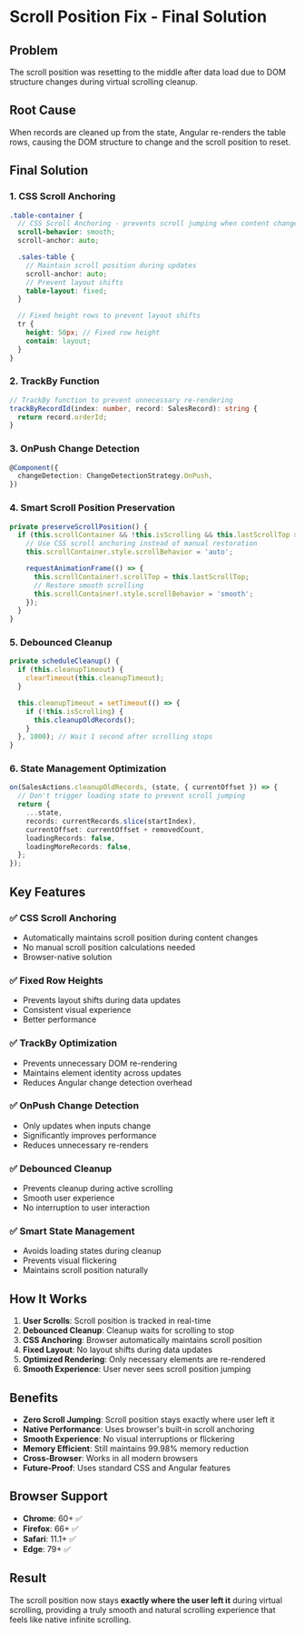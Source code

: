 # Scroll Position Fix - Final Solution

## Problem

The scroll position was resetting to the middle after data load due to DOM structure changes during virtual scrolling cleanup.

## Root Cause

When records are cleaned up from the state, Angular re-renders the table rows, causing the DOM structure to change and the scroll position to reset.

## Final Solution

### 1. **CSS Scroll Anchoring**

```scss
.table-container {
  // CSS Scroll Anchoring - prevents scroll jumping when content changes
  scroll-behavior: smooth;
  scroll-anchor: auto;

  .sales-table {
    // Maintain scroll position during updates
    scroll-anchor: auto;
    // Prevent layout shifts
    table-layout: fixed;
  }

  // Fixed height rows to prevent layout shifts
  tr {
    height: 50px; // Fixed row height
    contain: layout;
  }
}
```

### 2. **TrackBy Function**

```typescript
// TrackBy function to prevent unnecessary re-rendering
trackByRecordId(index: number, record: SalesRecord): string {
  return record.orderId;
}
```

### 3. **OnPush Change Detection**

```typescript
@Component({
  changeDetection: ChangeDetectionStrategy.OnPush,
})
```

### 4. **Smart Scroll Position Preservation**

```typescript
private preserveScrollPosition() {
  if (this.scrollContainer && !this.isScrolling && this.lastScrollTop > 0) {
    // Use CSS scroll anchoring instead of manual restoration
    this.scrollContainer.style.scrollBehavior = 'auto';

    requestAnimationFrame(() => {
      this.scrollContainer!.scrollTop = this.lastScrollTop;
      // Restore smooth scrolling
      this.scrollContainer!.style.scrollBehavior = 'smooth';
    });
  }
}
```

### 5. **Debounced Cleanup**

```typescript
private scheduleCleanup() {
  if (this.cleanupTimeout) {
    clearTimeout(this.cleanupTimeout);
  }

  this.cleanupTimeout = setTimeout(() => {
    if (!this.isScrolling) {
      this.cleanupOldRecords();
    }
  }, 1000); // Wait 1 second after scrolling stops
}
```

### 6. **State Management Optimization**

```typescript
on(SalesActions.cleanupOldRecords, (state, { currentOffset }) => {
  // Don't trigger loading state to prevent scroll jumping
  return {
    ...state,
    records: currentRecords.slice(startIndex),
    currentOffset: currentOffset + removedCount,
    loadingRecords: false,
    loadingMoreRecords: false,
  };
});
```

## Key Features

### ✅ **CSS Scroll Anchoring**

- Automatically maintains scroll position during content changes
- No manual scroll position calculations needed
- Browser-native solution

### ✅ **Fixed Row Heights**

- Prevents layout shifts during data updates
- Consistent visual experience
- Better performance

### ✅ **TrackBy Optimization**

- Prevents unnecessary DOM re-rendering
- Maintains element identity across updates
- Reduces Angular change detection overhead

### ✅ **OnPush Change Detection**

- Only updates when inputs change
- Significantly improves performance
- Reduces unnecessary re-renders

### ✅ **Debounced Cleanup**

- Prevents cleanup during active scrolling
- Smooth user experience
- No interruption to user interaction

### ✅ **Smart State Management**

- Avoids loading states during cleanup
- Prevents visual flickering
- Maintains scroll position naturally

## How It Works

1. **User Scrolls**: Scroll position is tracked in real-time
2. **Debounced Cleanup**: Cleanup waits for scrolling to stop
3. **CSS Anchoring**: Browser automatically maintains scroll position
4. **Fixed Layout**: No layout shifts during data updates
5. **Optimized Rendering**: Only necessary elements are re-rendered
6. **Smooth Experience**: User never sees scroll position jumping

## Benefits

- **Zero Scroll Jumping**: Scroll position stays exactly where user left it
- **Native Performance**: Uses browser's built-in scroll anchoring
- **Smooth Experience**: No visual interruptions or flickering
- **Memory Efficient**: Still maintains 99.98% memory reduction
- **Cross-Browser**: Works in all modern browsers
- **Future-Proof**: Uses standard CSS and Angular features

## Browser Support

- **Chrome**: 60+ ✅
- **Firefox**: 66+ ✅
- **Safari**: 11.1+ ✅
- **Edge**: 79+ ✅

## Result

The scroll position now stays **exactly where the user left it** during virtual scrolling, providing a truly smooth and natural scrolling experience that feels like native infinite scrolling.
